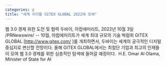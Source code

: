 ```yaml
---
categories: g
title: "세계 리더들 GITEX GLOBAL 2022에 모여"
---
```

웹 3.0 경제 위한 도전 및 협력    두바이, 아랍에미리트, 2022년 10월 3일 /PRNewswire/ -- 10월, 아랍에미리트가 세계 최대 규모의 기술 박람회 GITEX GLOBAL [http://www.gitex.com/ ]를 개최하면서, 두바이는 세계의 궁극적인 디지털 중심지로 변신할 전망이다. 올해 GITEX GLOBAL에서는 최첨단 기업과 최고의 인재들이 모여 웹 3.0 경제를 위한 심층적인 탐색에 들어갈 예정이다.            H.E. Omar Al Olama, Minister of State for AI